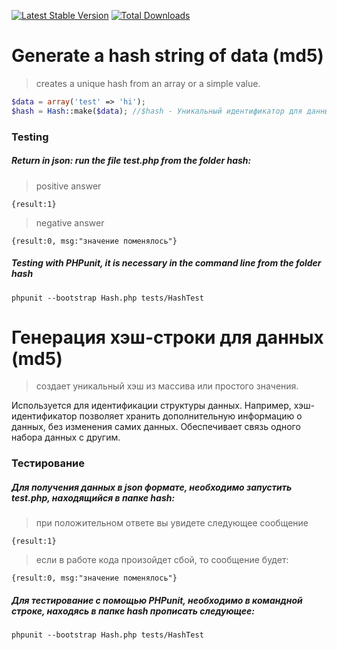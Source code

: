 [![Latest Stable Version](https://poser.pugx.org/infrajs/hash/v/stable)](https://packagist.org/packages/infrajs/hash) [![Total Downloads](https://poser.pugx.org/infrajs/hash/downloads)](https://packagist.org/packages/infrajs/hash)

# Generate a hash string of data (md5)
>creates a unique hash from an array or a simple value.

```php
$data = array('test' => 'hi');
$hash = Hash::make($data); //$hash - Уникальный идентификатор для данных $data
```
### Testing
##### Return in json: run the file test.php from the folder hash:
>positive answer
```
{result:1}
```
>negative answer
```
{result:0, msg:"значение поменялось"}
```
##### Testing with PHPunit, it is necessary in the command line from the folder hash
```
phpunit --bootstrap Hash.php tests/HashTest
```

# Генерация хэш-строки для данных (md5)
>создает уникальный хэш из массива или простого значения.

Используется для идентификации структуры данных. Например, хэш-идентификатор позволяет хранить дополнительную информацию о данных, без изменения самих данных. Обеспечивает связь одного набора данных с другим.

### Тестирование
##### Для получения данных в json формате, необходимо запустить test.php, находящийся в папке hash:
>при положительном ответе вы увидете следующее сообщение
```
{result:1}
```
>если в работе кода произойдет сбой, то сообщение будет:
```
{result:0, msg:"значение поменялось"}
```
##### Для тестирование с помощью PHPunit, необходимо в командной строке, находясь в папке hash прописать следующее:
```
phpunit --bootstrap Hash.php tests/HashTest
```

